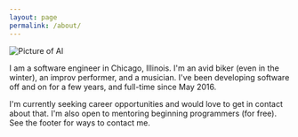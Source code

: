 ```yaml
---
layout: page
permalink: /about/
---
```


![Picture of Al](https://media.licdn.com/mpr/mpr/shrinknp_200_200/AAEAAQAAAAAAAAiVAAAAJGFhZDBmN2YzLWFmYTktNDhkNy1iZTUzLWMzNTQ5ZmE2NDg4NQ.jpg)

I am a software engineer in Chicago, Illinois.  I'm an avid biker (even in the winter), an improv performer, and a musician.  I've been developing software off and on for a few years, and full-time since May 2016. 

I'm currently seeking career opportunities and would love to get in contact about that.  I'm also open to mentoring beginning programmers (for free).  See the footer for ways to contact me.
